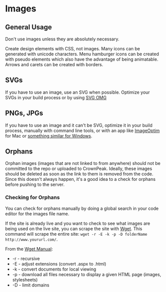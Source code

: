 # Images

## General Usage
Don't use images unless they are absolutely necessary.

Create design elements with CSS, not images. Many icons can be generated with unicode characters. Menu hamburger icons can be created with pseudo elements which also have the advantage of being animatable. Arrows and carets can be created with borders.

## SVGs
If you have to use an image, use an SVG when possible. Optimize your SVGs in your build process or by using [SVG OMG](https://jakearchibald.github.io/svgomg/)

## PNGs, JPGs
If you have to use an image and it can't be SVG, optimize it in your build process, manually with command line tools, or with an app like [ImageOptim](https://imageoptim.com/mac) for Mac or [something similar for Windows](https://imageoptim.com/versions.html#windows).

## Orphans
Orphan images (images that are not linked to from anywhere) should not be committed to the repo or uploaded to CrownPeak. Ideally, these images should be deleted as soon as the link to them is removed from the code. Since this doesn't always happen, it's a good idea to a check for orphans before pushing to the server.

### Checking for Orphans
You can check for orphans manually by doing a global search in your code editor for the images file name.

If the site is already live and you want to check to see what images are being used on the live site, you can scrape the site with [Wget](https://www.gnu.org/software/wget/). This command will scrape the entire site: `wget -r -E -k -p -D folderName http://www.yoururl.com/`.

From the [Wget Manual](https://www.gnu.org/software/wget/manual/wget.html):
* -r - recursive
* -E - adjust extensions (convert .aspx to .html)
* -k - convert documents for local viewing
* -p - download all files necessary to display a given HTML page (images, stylesheets)
* -D - limit domains
